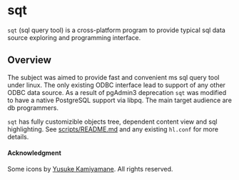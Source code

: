 # sqt
`sqt` (sql query tool) is a cross-platform program to provide typical sql data source exploring and programming interface.

## Overview
The subject was aimed to provide fast and convenient ms sql query tool under linux. The only existing ODBC interface lead to support of any other ODBC data source. As a result of pgAdmin3 deprecation `sqt` was modified to have a native PostgreSQL support via libpq. The main target audience are db programmers.

`sqt` has fully customizible objects tree, dependent content view and sql highlighting. See [scripts/README.md](https://github.com/parihaaraka/sqt/blob/master/scripts/README.md) and any existing `hl.conf` for more details.

#### Acknowledgment
Some icons by [Yusuke  Kamiyamane](http://p.yusukekamiyamane.com). All rights reserved.
